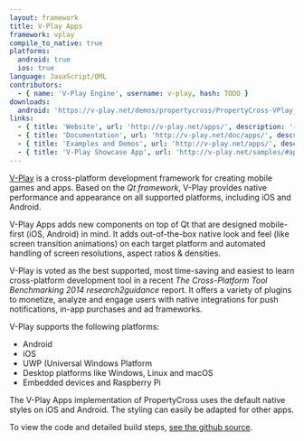 ```yaml
---
layout: framework
title: V-Play Apps
framework: vplay
compile_to_native: true
platforms:
  android: true
  ios: true
language: JavaScript/QML
contributors:
  - { name: 'V-Play Engine', username: v-play, hash: TODO }
downloads:
  android: 'https://v-play.net/demos/propertycross/PropertyCross-VPlay_v1-0.apk'
links:
  - { title: 'Website', url: 'http://v-play.net/apps/', description: '- The official website of V-Play Apps.'}
  - { title: 'Documentation', url: 'http://v-play.net/doc/apps/', description: '- The official documentation with the API overview, demos & examples and tutorials.'}
  - { title: 'Examples and Demos', url: 'http://v-play.net/apps/', description: '- Open-source demos and examples as starting point for own apps.'}
  - { title: 'V-Play Showcase App', url: 'http://v-play.net/samples/#apps', description: '- The V-Play Showcase App is a collection of open-source example Apps made with V-Play. The app is also available in the app stores.'}
---
```


[V-Play](http://v-play.net) is a cross-platform development framework for creating mobile games and apps. Based on the _Qt framework_, V-Play provides native performance and appearance on all supported platforms, including iOS and Android.

V-Play Apps adds new components on top of Qt that are designed mobile-first (iOS, Android) in mind. It adds out-of-the-box native look and feel (like screen transition animations) on each target platform and automated handling of screen resolutions, aspect ratios & densities.

V-Play is voted as the best supported, most time-saving and easiest to learn cross-platform development tool in a recent _The Cross-Platform Tool Benchmarking 2014_ _research2guidance_ report. It offers a variety of plugins to monetize, analyze and engage users with native integrations for push notifications, in-app purchases and ad frameworks.

V-Play supports the following platforms:

- Android
- iOS
- UWP (Universal Windows Platform
- Desktop platforms like Windows, Linux and macOS
- Embedded devices and Raspberry Pi

The V-Play Apps implementation of PropertyCross uses the default native styles on iOS and Android. The styling can easily be adapted for other apps.

To view the code and detailed build steps, <a href='{{ site.githuburl }}/tree/master/vplay'>see the github source</a>.
